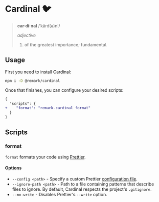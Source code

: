 # Cardinal 🐦

> **car·di·nal** /ˈkärd(ə)nl/
>
> _adjective_
>
> 1. of the greatest importance; fundamental.

## Usage

First you need to install Cardinal:

```sh
npm i -D @remark/cardinal
```

Once that finishes, you can configure your desired scripts:

```diff json
{
  "scripts": {
+    "format": "remark-cardinal format"
  }
}
```

## Scripts

### format

`format` formats your code using [Prettier].

#### Options

- `--config <path>` - Specify a custom Prettier [configuration file](https://prettier.io/docs/en/configuration.html).
- `--ignore-path <path>` - Path to a file containing patterns that describe files to ignore. By default, Cardinal respects the project's `.gitignore`.
- `--no-write` - Disables Prettier's `--write` option.

[prettier]: https://prettier.io/

